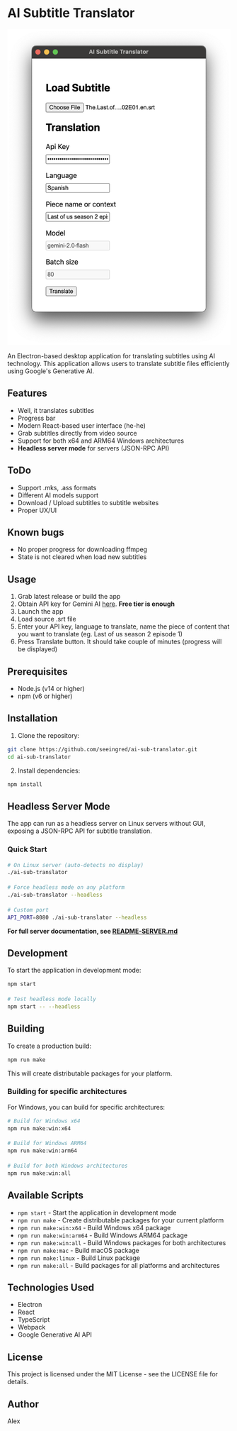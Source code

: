 # AI Subtitle Translator

<img src="./images/screenshot.png" alt="App screenshot" width="512" height="712">

An Electron-based desktop application for translating subtitles using AI technology. This application allows users to translate subtitle files efficiently using Google's Generative AI.

## Features

- Well, it translates subtitles
- Progress bar
- Modern React-based user interface (he-he)
- Grab subtitles directly from video source
- Support for both x64 and ARM64 Windows architectures
- **Headless server mode** for servers (JSON-RPC API)

## ToDo

- Support .mks, .ass formats
- Different AI models support
- Download / Upload subtitles to subtitle websites
- Proper UX/UI

## Known bugs
- No proper progress for downloading ffmpeg
- State is not cleared when load new subtitles

## Usage

1. Grab latest release or build the app
2. Obtain API key for Gemini AI [here](https://aistudio.google.com/app/apikey). **Free tier is enough**
3. Launch the app
4. Load source .srt file 
5. Enter your API key, language to translate, name the piece of content that you want to translate (eg. Last of us season 2 episode 1)
6. Press Translate button. It should take couple of minutes (progress will be displayed)

## Prerequisites

- Node.js (v14 or higher)
- npm (v6 or higher)


## Installation

1. Clone the repository:
```bash
git clone https://github.com/seeingred/ai-sub-translator.git
cd ai-sub-translator
```

2. Install dependencies:
```bash
npm install
```


## Headless Server Mode

The app can run as a headless server on Linux servers without GUI, exposing a JSON-RPC API for subtitle translation.

### Quick Start
```bash
# On Linux server (auto-detects no display)
./ai-sub-translator

# Force headless mode on any platform
./ai-sub-translator --headless

# Custom port
API_PORT=8080 ./ai-sub-translator --headless
```

**For full server documentation, see [README-SERVER.md](./README-SERVER.md)**

## Development

To start the application in development mode:

```bash
npm start

# Test headless mode locally
npm start -- --headless
```

## Building

To create a production build:

```bash
npm run make
```

This will create distributable packages for your platform.

### Building for specific architectures

For Windows, you can build for specific architectures:

```bash
# Build for Windows x64
npm run make:win:x64

# Build for Windows ARM64
npm run make:win:arm64

# Build for both Windows architectures
npm run make:win:all
```

## Available Scripts

- `npm start` - Start the application in development mode
- `npm run make` - Create distributable packages for your current platform
- `npm run make:win:x64` - Build Windows x64 package
- `npm run make:win:arm64` - Build Windows ARM64 package
- `npm run make:win:all` - Build Windows packages for both architectures
- `npm run make:mac` - Build macOS package
- `npm run make:linux` - Build Linux package
- `npm run make:all` - Build packages for all platforms and architectures

## Technologies Used

- Electron
- React
- TypeScript
- Webpack
- Google Generative AI API

## License

This project is licensed under the MIT License - see the LICENSE file for details.

## Author

Alex